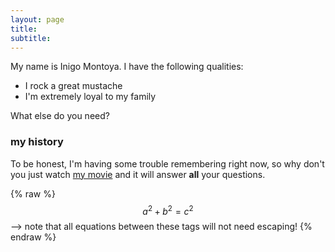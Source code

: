```yaml
---
layout: page
title: 
subtitle: 
---
```


My name is Inigo Montoya. I have the following qualities:

- I rock a great mustache
- I'm extremely loyal to my family

What else do you need?

### my history

To be honest, I'm having some trouble remembering right now, so why don't you just watch [my movie](https://en.wikipedia.org/wiki/The_Princess_Bride_%28film%29) and it will answer **all** your questions.

{% raw %}
  $$a^2 + b^2 = c^2$$ --> note that all equations between these tags will not need escaping! 
{% endraw %}